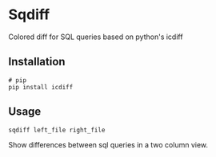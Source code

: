 # Sqdiff

Colored diff for SQL queries based on python's icdiff

## Installation

```
# pip
pip install icdiff
```

## Usage

```sh
sqdiff left_file right_file
```

Show differences between sql queries in a two column view.

